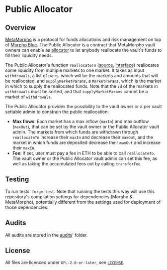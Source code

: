 # Public Allocator

## Overview

[MetaMorpho](https://github.com/morpho-org/metamorpho) is a protocol for funds allocations and risk management on top of [Morpho Blue](https://github.com/morpho-org/morpho-blue).
The Public Allocator is a contract that MetaMorpho vault owners can enable as [allocator](https://github.com/morpho-org/metamorpho?tab=readme-ov-file#allocator) to let anybody reallocate the vault's funds to fill their liquidity needs.

The Public Allocator's function `reallocateTo` ([source](https://github.com/morpho-org/public-allocator/blob/7271fbd60881ff32a466a588f99344c6bf72629a/src/PublicAllocator.sol#L108), [interface](https://github.com/morpho-org/public-allocator/blob/7271fbd60881ff32a466a588f99344c6bf72629a/src/interfaces/IPublicAllocator.sol#L62)) reallocates some liquidity from multiple markets to one market.
It takes as input `withdrawals`, a list of pairs, which will be the markets and amounts that will be reallocated, and `supplyMarketParams`, a `MarketParams`, which is the market in which to supply the reallocated funds.
Note that the `id` of the markets in `withdrawals` must be sorted, and that `supplyMarketParams` cannot be a market of `withdrawals`.

The Public Allocator provides the possibility to the vault owner or a per vault settable admin to constrain the public reallocation:

- **Max flows**: Each market has a max inflow (`maxIn`) and max outflow (`maxOut`), that can be set by the vault owner or the Public Allocator vault admin.
  The markets from which funds are withdrawn through `reallocateTo` increase their `maxIn` and decrease their `maxOut`, and the market in which funds are deposited decrease their `maxOut` and increase their `maxIn`.
- **Fee**: If set, user must pay a fee in ETH to be able to call `reallocateTo`.
  The vault owner or the Public Allocator vault admin can set this fee, as well as taking the accumulated fees out by calling `transferFee`.

## Testing

To run tests: `forge test`.
Note that running the tests this way will use this repository's compilation settings for dependencies (Morpho & MetaMorpho), potentially different from the settings used for deployment of those dependencies.

## Audits

All audits are stored in the [audits](./audits/)' folder.

## License

All files are licenced under `GPL-2.0-or-later`, see [`LICENSE`](./LICENSE).
